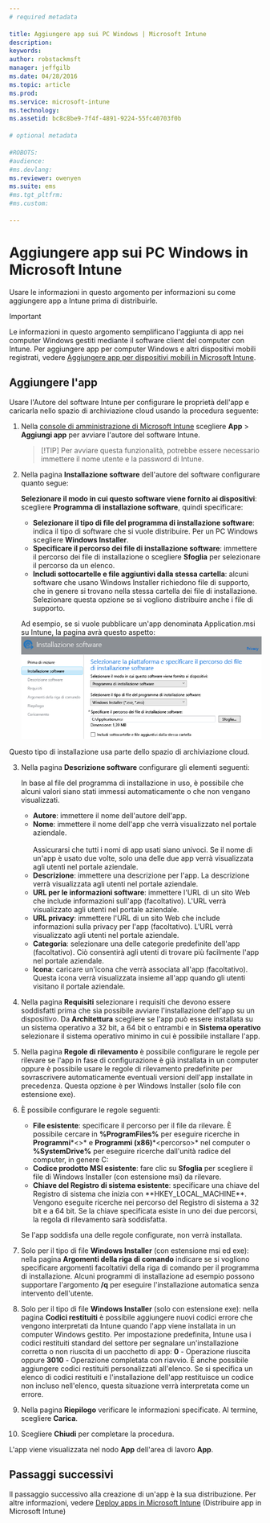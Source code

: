 ```yaml
---
# required metadata

title: Aggiungere app sui PC Windows | Microsoft Intune
description:
keywords:
author: robstackmsft
manager: jeffgilb
ms.date: 04/28/2016
ms.topic: article
ms.prod:
ms.service: microsoft-intune
ms.technology:
ms.assetid: bc8c8be9-7f4f-4891-9224-55fc40703f0b

# optional metadata

#ROBOTS:
#audience:
#ms.devlang:
ms.reviewer: owenyen
ms.suite: ems
#ms.tgt_pltfrm:
#ms.custom:

---
```


# Aggiungere app sui PC Windows in Microsoft Intune

Usare le informazioni in questo argomento per informazioni su come aggiungere app a Intune prima di distribuirle.

> [!IMPORTANT]
> Le informazioni in questo argomento semplificano l'aggiunta di app nei computer Windows gestiti mediante il software client del computer con Intune. Per aggiungere app per computer Windows e altri dispositivi mobili registrati, vedere [Aggiungere app per dispositivi mobili in Microsoft Intune](add-apps-for-mobile-devices-in-microsoft-intune.md).


## Aggiungere l'app
Usare l'Autore del software Intune per configurare le proprietà dell'app e caricarla nello spazio di archiviazione cloud usando la procedura seguente:

1.  Nella [console di amministrazione di Microsoft Intune](https://manage.microsoft.com) scegliere **App** &gt; **Aggiungi app** per avviare l'autore del software Intune.

    > [!TIP] Per avviare questa funzionalità, potrebbe essere necessario immettere il nome utente e la password di Intune.



2.  Nella pagina **Installazione software** dell'autore del software configurare quanto segue:

    **Selezionare il modo in cui questo software viene fornito ai dispositivi**: scegliere **Programma di installazione software**, quindi specificare:

    - **Selezionare il tipo di file del programma di installazione software**: indica il tipo di software che si vuole distribuire. Per un PC Windows scegliere **Windows Installer**.
    - **Specificare il percorso dei file di installazione software**: immettere il percorso dei file di installazione o scegliere **Sfoglia** per selezionare il percorso da un elenco.
    - **Includi sottocartelle e file aggiuntivi dalla stessa cartella**: alcuni software che usano Windows Installer richiedono file di supporto, che in genere si trovano nella stessa cartella dei file di installazione. Selezionare questa opzione se si vogliono distribuire anche i file di supporto.

    Ad esempio, se si vuole pubblicare un'app denominata Application.msi su Intune, la pagina avrà questo aspetto: ![Autore del software per PC](./media/publisher-for-pc.png)

   Questo tipo di installazione usa parte dello spazio di archiviazione cloud.

3.  Nella pagina **Descrizione software** configurare gli elementi seguenti:

    In base al file del programma di installazione in uso, è possibile che alcuni valori siano stati immessi automaticamente o che non vengano visualizzati.

    - **Autore**: immettere il nome dell'autore dell'app.
    - **Nome**: immettere il nome dell'app che verrà visualizzato nel portale aziendale.<br /><br />Assicurarsi che tutti i nomi di app usati siano univoci. Se il nome di un'app è usato due volte, solo una delle due app verrà visualizzata agli utenti nel portale aziendale.
    - **Descrizione**: immettere una descrizione per l'app. La descrizione verrà visualizzata agli utenti nel portale aziendale.
    - **URL per le informazioni software**: immettere l'URL di un sito Web che include informazioni sull'app (facoltativo). L'URL verrà visualizzato agli utenti nel portale aziendale.
    - **URL privacy**: immettere l'URL di un sito Web che include informazioni sulla privacy per l'app (facoltativo). L'URL verrà visualizzato agli utenti nel portale aziendale.
    - **Categoria**: selezionare una delle categorie predefinite dell'app (facoltativo). Ciò consentirà agli utenti di trovare più facilmente l'app nel portale aziendale.
    - **Icona**: caricare un'icona che verrà associata all'app (facoltativo). Questa icona verrà visualizzata insieme all'app quando gli utenti visitano il portale aziendale.



4.  Nella pagina **Requisiti** selezionare i requisiti che devono essere soddisfatti prima che sia possibile avviare l'installazione dell'app su un dispositivo. Da **Architettura** scegliere se l'app può essere installata su un sistema operativo a 32 bit, a 64 bit o entrambi e in **Sistema operativo** selezionare il sistema operativo minimo in cui è possibile installare l'app.

5.  Nella pagina **Regole di rilevamento** è possibile configurare le regole per rilevare se l'app in fase di configurazione è già installata in un computer oppure è possibile usare le regole di rilevamento predefinite per sovrascrivere automaticamente eventuali versioni dell'app installate in precedenza. Questa opzione è per Windows Installer (solo file con estensione exe).
6.  
    È possibile configurare le regole seguenti:
    - **File esistente**: specificare il percorso per il file da rilevare. È possibile cercare in **%ProgramFiles%** per eseguire ricerche in **Programmi**\*&lt;<percorso>&gt;* e **Programmi (x86)**\*&lt;percorso&gt;* nel computer o **%SystemDrive%** per eseguire ricerche dall'unità radice del computer, in genere C:
    - **Codice prodotto MSI esistente**: fare clic su **Sfoglia** per scegliere il file di Windows Installer (con estensione msi) da rilevare. 
    - **Chiave del Registro di sistema esistente**: specificare una chiave del Registro di sistema che inizia con **HKEY_LOCAL_MACHINE\**. Vengono eseguite ricerche nei percorso del Registro di sistema a 32 bit e a 64 bit. Se la chiave specificata esiste in uno dei due percorsi, la regola di rilevamento sarà soddisfatta.

    Se l'app soddisfa una delle regole configurate, non verrà installata.

7.  Solo per il tipo di file **Windows Installer** (con estensione msi ed exe): nella pagina **Argomenti della riga di comando** indicare se si vogliono specificare argomenti facoltativi della riga di comando per il programma di installazione. Alcuni programmi di installazione ad esempio possono supportare l'argomento **/q** per eseguire l'installazione automatica senza intervento dell'utente.

8.  Solo per il tipo di file **Windows Installer** (solo con estensione exe): nella pagina **Codici restituiti** è possibile aggiungere nuovi codici errore che vengono interpretati da Intune quando l'app viene installata in un computer Windows gestito.
    Per impostazione predefinita, Intune usa i codici restituiti standard del settore per segnalare un'installazione corretta o non riuscita di un pacchetto di app: **0** - Operazione riuscita oppure **3010** - Operazione completata con riavvio. È anche possibile aggiungere codici restituiti personalizzati all'elenco. Se si specifica un elenco di codici restituiti e l'installazione dell'app restituisce un codice non incluso nell'elenco, questa situazione verrà interpretata come un errore.

9.  Nella pagina **Riepilogo** verificare le informazioni specificate. Al termine, scegliere **Carica**.

10. Scegliere **Chiudi** per completare la procedura.

L'app viene visualizzata nel nodo **App** dell'area di lavoro **App**.

## Passaggi successivi

Il passaggio successivo alla creazione di un'app è la sua distribuzione. Per altre informazioni, vedere [Deploy apps in Microsoft Intune](deploy-apps.md) (Distribuire app in Microsoft Intune)

<!--HONumber=Jun16_HO2-->


